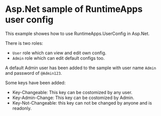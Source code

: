 ﻿# Asp.Net sample of RuntimeApps user config

This example showes how to use RuntimeApps.UserConfig in Asp.Net.

There is two roles:
* `User` role which can view and edit own config.
* `Admin` role which can edit default configs too.

A default Admin user has been added to the sample with user name `Admin` and password of `@Admin123`.

Some keys have been added:
* Key-Changeable: This key can be costomized by any user.
* Key-Admin-Change: This key can be costomized by Admin.
* Key-Not-Changeable: this key can not be changed by anyone and is readonly.
